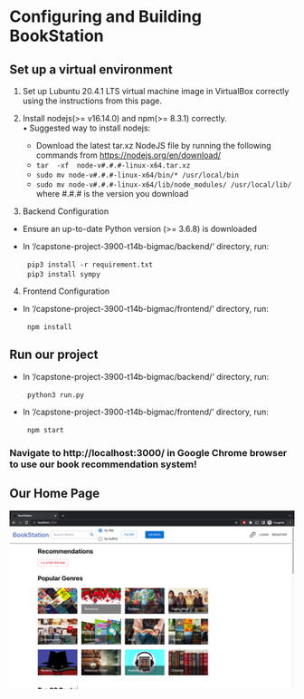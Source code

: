 # Configuring and Building BookStation

## Set up a virtual environment
1. Set up Lubuntu 20.4.1 LTS virtual machine image in VirtualBox correctly using the instructions from this page.
2. Install nodejs(>= v16.14.0) and npm(>= 8.3.1) correctly.\
  •	Suggested way to install nodejs:
      *	Download the latest tar.xz NodeJS file by running the following commands from https://nodejs.org/en/download/ 
      *	`tar  -xf  node-v#.#.#-linux-x64.tar.xz`
      *	`sudo mv node-v#.#.#-linux-x64/bin/* /usr/local/bin`
      *	`sudo mv node-v#.#.#-linux-x64/lib/node_modules/ /usr/local/lib/`
      where #.#.# is the version you download

3. Backend Configuration
  * Ensure an up-to-date Python version (>= 3.6.8) is downloaded

  * In ‘/capstone-project-3900-t14b-bigmac/backend/’ directory, run:

&nbsp;&nbsp;&nbsp;&nbsp;&nbsp;&nbsp;&nbsp;&nbsp;`pip3 install -r requirement.txt`\
&nbsp;&nbsp;&nbsp;&nbsp;&nbsp;&nbsp;&nbsp;&nbsp;`pip3 install sympy`

4. Frontend Configuration
  * In ‘/capstone-project-3900-t14b-bigmac/frontend/’ directory, run:

&nbsp;&nbsp;&nbsp;&nbsp;&nbsp;&nbsp;&nbsp;&nbsp;`npm install`

## Run our project

  * In ‘/capstone-project-3900-t14b-bigmac/backend/’ directory, run:

&nbsp;&nbsp;&nbsp;&nbsp;&nbsp;&nbsp;&nbsp;&nbsp;`python3 run.py`

  * In ‘/capstone-project-3900-t14b-bigmac/frontend/’ directory, run:

&nbsp;&nbsp;&nbsp;&nbsp;&nbsp;&nbsp;&nbsp;&nbsp;`npm start`

### Navigate to http://localhost:3000/ in Google Chrome browser to use our book recommendation system!

## Our Home Page
![BookStation Home Page](home.png?raw=true "BookStation Home Page")